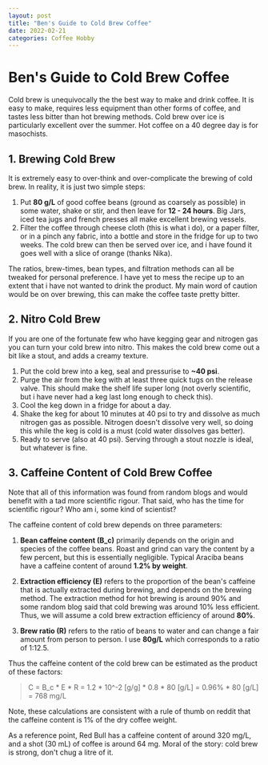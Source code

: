 ```yaml
---
layout: post
title: "Ben's Guide to Cold Brew Coffee"
date: 2022-02-21
categories: Coffee Hobby
---
```


# Ben's Guide to Cold Brew Coffee 
Cold brew is unequivocally the the best way to make and drink coffee.
It is easy to make, requires less equipment than other forms of coffee, and tastes less bitter than hot brewing methods.
Cold brew over ice is particularly excellent over the summer. 
Hot coffee on a 40 degree day is for masochists.

## 1. Brewing Cold Brew
It is extremely easy to over-think and over-complicate the brewing of cold brew.
In reality, it is just two simple steps:

1. Put **80 g/L** of good coffee beans (ground as coarsely as possible) in some water, shake or stir, and then leave for **12 - 24 hours**.
Big Jars, iced tea jugs and french presses all make excellent brewing vessels.
2. Filter the coffee through cheese cloth (this is what i do), or a paper filter, or in a pinch any fabric, into a bottle and store in the fridge for up to two weeks.
The cold brew can then be served over ice, and i have found it goes well with a slice of orange (thanks Nika).

The ratios, brew-times, bean types, and filtration methods can all be tweaked for personal preference.
I have yet to mess the recipe up to an extent that i have not wanted to drink the product.
My main word of caution would be on over brewing, this can make the coffee taste pretty bitter.

## 2. Nitro Cold Brew
If you are one of the fortunate few who have kegging gear and nitrogen gas you can turn your cold brew into nitro.
This makes the cold brew come out a bit like a stout, and adds a creamy texture.

1. Put the cold brew into a keg, seal and pressurise to **~40 psi**.
2. Purge the air from the keg with at least three quick tugs on the release valve.
This should make the shelf life super long (not overly scientific, but i have never had a keg last long enough to check this).
3. Cool the keg down in a fridge for about a day.
4. Shake the keg for about 10 minutes at 40 psi to try and dissolve as much nitrogen gas as possible.
Nitrogen doesn't dissolve very well, so doing this while the keg is cold is a must (cold water dissolves gas better).
5. Ready to serve (also at 40 psi).
Serving through a stout nozzle is ideal, but whatever is fine.

## 3. Caffeine Content of Cold Brew Coffee
Note that all of this information was found from random blogs and would benefit with a tad more scientific rigour.
That said, who has the time for scientific rigour?
Who am i, some kind of scientist?

The caffeine content of cold brew depends on three parameters:
1. **Bean caffeine content (B_c)** primarily depends on the origin and species of the coffee beans.
Roast and grind can vary the content by a few percent, but this is essentially negligible.
Typical Araciba beans have a caffeine content of around **1.2% by weight**.

2. **Extraction efficiency (E)** refers to the proportion of the bean's caffeine that is actually extracted during brewing, and depends on the brewing method.
The extraction method for hot brewing is around 90% and some random blog said that cold brewing was around 10% less efficient.
Thus, we will assume a cold brew extraction efficiency of around **80%**.

3. **Brew ratio (R)** refers to the ratio of beans to water and can change a fair amount from person to person.
I use **80g/L** which corresponds to a ratio of 1:12.5.

Thus the caffeine content of the cold brew can be estimated as the product of these factors:

> C = B_c * E * R = 1.2 * 10^-2 [g/g] * 0.8 * 80 [g/L] = 0.96% * 80 [g/L] = 768 mg/L

Note, these calculations are consistent with a rule of thumb on reddit that the caffeine content is 1% of the dry coffee weight.

As a reference point, Red Bull has a caffeine content of around 320 mg/L, and a shot (30 mL) of coffee is around 64 mg.
Moral of the story: cold brew is strong, don't chug a litre of it.
